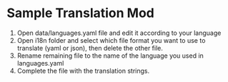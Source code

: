 # Sample Translation Mod

1. Open data/languages.yaml file and edit it according to your language
2. Open i18n folder and select which file format you want to use to translate (yaml or json), then delete the other file.
3. Rename remaining file to the name of the language you used in languages.yaml
4. Complete the file with the translation strings.



